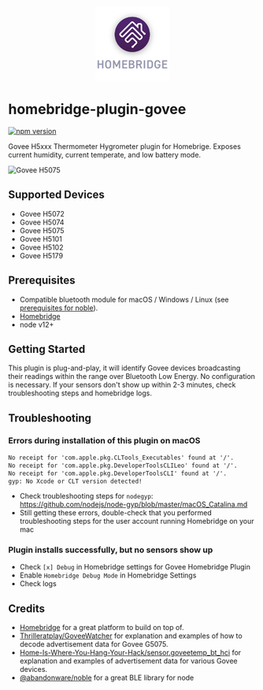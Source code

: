 
<p align="center">

<img src="https://github.com/homebridge/branding/raw/master/logos/homebridge-wordmark-logo-vertical.png" width="150">

</p>


# homebridge-plugin-govee
[![npm version](https://badge.fury.io/js/homebridge-plugin-govee.svg)](https://badge.fury.io/js/homebridge-plugin-govee)

Govee H5xxx Thermometer Hygrometer plugin for Homebrige. Exposes current humidity, current temperate, and low battery mode.

<img src="https://github.com/asednev/homebridge-plugin-govee/raw/master/assets/GoveeH5075.jpg" alt="Govee H5075">

## Supported Devices

* Govee H5072
* Govee H5074
* Govee H5075
* Govee H5101
* Govee H5102
* Govee H5179
## Prerequisites

* Compatible bluetooth module for macOS / Windows / Linux (see [prerequisites for noble](https://github.com/abandonware/noble#prerequisites)).
* [Homebridge](https://github.com/homebridge/homebridge/)
* node v12+

## Getting Started

This plugin is plug-and-play, it will identify Govee devices broadcasting their readings within the range over Bluetooth Low Energy. No configuration is necessary. If your sensors don't show up within 2-3 minutes, check troubleshooting steps and homebridge logs.

## Troubleshooting

### Errors during installation of this plugin on macOS

```
No receipt for 'com.apple.pkg.CLTools_Executables' found at '/'.
No receipt for 'com.apple.pkg.DeveloperToolsCLILeo' found at '/'.
No receipt for 'com.apple.pkg.DeveloperToolsCLI' found at '/'.
gyp: No Xcode or CLT version detected!
```
* Check troubleshooting steps for `nodegyp`: https://github.com/nodejs/node-gyp/blob/master/macOS_Catalina.md
* Still getting these errors, double-check that you performed troubleshooting steps for the user account running Homebridge on your mac


### Plugin installs successfully, but no sensors show up
* Check `[x] Debug` in Homebridge settings for Govee Homebridge Plugin
* Enable `Homebridge Debug Mode` in Homebridge Settings
* Check logs


## Credits

* [Homebridge](https://github.com/homebridge/homebridge/) for a great platform to build on top of.
* [Thrilleratplay/GoveeWatcher](https://github.com/Thrilleratplay/GoveeWatcher) for explanation and examples of how to decode advertisement data for Govee G5075.
* [Home-Is-Where-You-Hang-Your-Hack/sensor.goveetemp_bt_hci](https://github.com/Home-Is-Where-You-Hang-Your-Hack/sensor.goveetemp_bt_hci) for explanation and examples of advertisement data for various Govee devices.
* [@abandonware/noble](https://github.com/abandonware/noble) for a great BLE library for node
